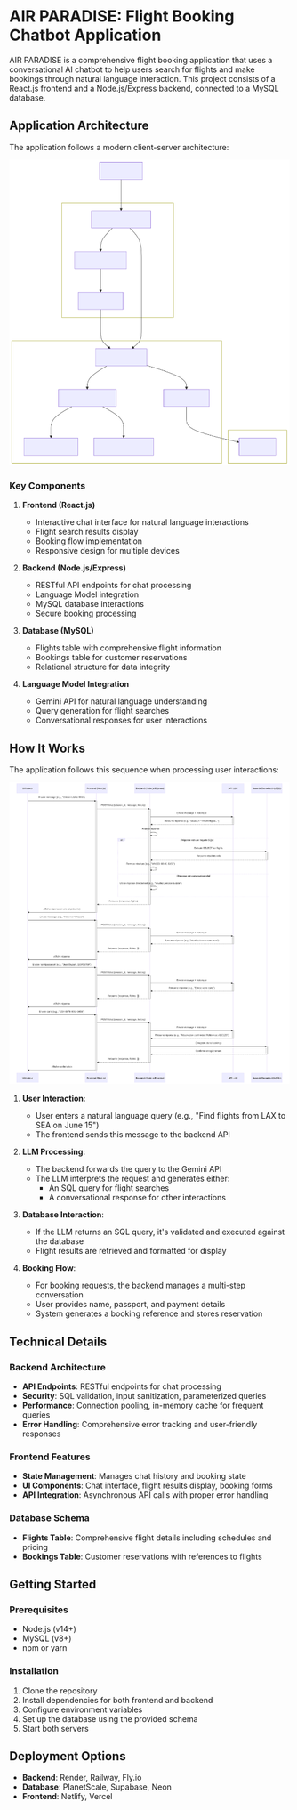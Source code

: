 # AIR PARADISE: Flight Booking Chatbot Application

AIR PARADISE is a comprehensive flight booking application that uses a conversational AI chatbot to help users search for flights and make bookings through natural language interaction. This project consists of a React.js frontend and a Node.js/Express backend, connected to a MySQL database.

## Application Architecture

The application follows a modern client-server architecture:

![Flow Diagram](/assets/flow-diagram.svg)

### Key Components

1. **Frontend (React.js)**
   - Interactive chat interface for natural language interactions
   - Flight search results display
   - Booking flow implementation
   - Responsive design for multiple devices

2. **Backend (Node.js/Express)**
   - RESTful API endpoints for chat processing
   - Language Model integration
   - MySQL database interactions
   - Secure booking processing

3. **Database (MySQL)**
   - Flights table with comprehensive flight information
   - Bookings table for customer reservations
   - Relational structure for data integrity

4. **Language Model Integration**
   - Gemini API for natural language understanding
   - Query generation for flight searches
   - Conversational responses for user interactions

## How It Works

The application follows this sequence when processing user interactions:

![Sequence Diagram](/assets/sequence-diagram.svg)

1. **User Interaction**:
   - User enters a natural language query (e.g., "Find flights from LAX to SEA on June 15")
   - The frontend sends this message to the backend API

2. **LLM Processing**:
   - The backend forwards the query to the Gemini API
   - The LLM interprets the request and generates either:
     - An SQL query for flight searches
     - A conversational response for other interactions

3. **Database Interaction**:
   - If the LLM returns an SQL query, it's validated and executed against the database
   - Flight results are retrieved and formatted for display

4. **Booking Flow**:
   - For booking requests, the backend manages a multi-step conversation
   - User provides name, passport, and payment details
   - System generates a booking reference and stores reservation

## Technical Details

### Backend Architecture
- **API Endpoints**: RESTful endpoints for chat processing
- **Security**: SQL validation, input sanitization, parameterized queries
- **Performance**: Connection pooling, in-memory cache for frequent queries
- **Error Handling**: Comprehensive error tracking and user-friendly responses

### Frontend Features
- **State Management**: Manages chat history and booking state
- **UI Components**: Chat interface, flight results display, booking forms
- **API Integration**: Asynchronous API calls with proper error handling

### Database Schema
- **Flights Table**: Comprehensive flight details including schedules and pricing
- **Bookings Table**: Customer reservations with references to flights

## Getting Started

### Prerequisites
- Node.js (v14+)
- MySQL (v8+)
- npm or yarn

### Installation
1. Clone the repository
2. Install dependencies for both frontend and backend
3. Configure environment variables
4. Set up the database using the provided schema
5. Start both servers

## Deployment Options
- **Backend**: Render, Railway, Fly.io
- **Database**: PlanetScale, Supabase, Neon
- **Frontend**: Netlify, Vercel